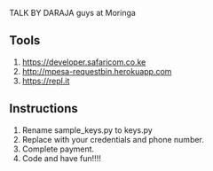 TALK BY DARAJA guys at Moringa

## Tools
1. https://developer.safaricom.co.ke
2. http://mpesa-requestbin.herokuapp.com
3. https://repl.it

## Instructions
1. Rename sample_keys.py to keys.py
2. Replace with your credentials and phone number.
3. Complete payment.
4. Code and have fun!!!!
